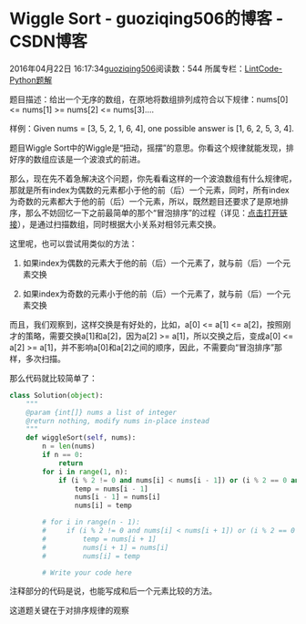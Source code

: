 # Wiggle Sort - guoziqing506的博客 - CSDN博客





2016年04月22日 16:17:34[guoziqing506](https://me.csdn.net/guoziqing506)阅读数：544
所属专栏：[LintCode-Python题解](https://blog.csdn.net/column/details/guoziqing-blog.html)









题目描述：给出一个无序的数组，在原地将数组排列成符合以下规律：nums[0] <= nums[1] >= nums[2] <= nums[3]....

样例：Given nums = [3, 5, 2, 1, 6, 4], one possible answer is [1, 6, 2, 5, 3, 4].




题目Wiggle Sort中的Wiggle是“扭动，摇摆”的意思。你看这个规律就能发现，排好序的数组应该是一个波浪式的前进。

那么，现在先不着急解决这个问题，你先看看这样的一个波浪数组有什么规律呢，那就是所有index为偶数的元素都小于他的前（后）一个元素，同时，所有index为奇数的元素都大于他的前（后）一个元素，所以，既然题目还要求了是原地排序，那么不妨回忆一下之前最简单的那个“冒泡排序”的过程（详见：[点击打开链接](http://blog.csdn.net/guoziqing506/article/details/50949698)），是通过扫描数组，同时根据大小关系对相邻元素交换。

这里呢，也可以尝试用类似的方法：

1. 如果index为偶数的元素大于他的前（后）一个元素了，就与前（后）一个元素交换

2. 如果index为奇数的元素小于他的前（后）一个元素了，就与前（后）一个元素交换


而且，我们观察到，这样交换是有好处的，比如，a[0] <= a[1] <= a[2]，按照刚才的策略，需要交换a[1]和a[2]，因为a[2] >= a[1]，所以交换之后，变成a[0] <= a[2] >= a[1]，并不影响a[0]和a[2]之间的顺序，因此，不需要向“冒泡排序”那样，多次扫描。

那么代码就比较简单了：



```python
class Solution(object):
    """
    @param {int[]} nums a list of integer
    @return nothing, modify nums in-place instead
    """
    def wiggleSort(self, nums):
        n = len(nums)
        if n == 0:
            return
        for i in range(1, n):
            if (i % 2 != 0 and nums[i] < nums[i - 1]) or (i % 2 == 0 and nums[i] > nums[i - 1]):
                temp = nums[i - 1]
                nums[i - 1] = nums[i]
                nums[i] = temp

        # for i in range(n - 1):
        #     if (i % 2 != 0 and nums[i] < nums[i + 1]) or (i % 2 == 0 and nums[i] > nums[i + 1]):
        #         temp = nums[i + 1]
        #         nums[i + 1] = nums[i]
        #         nums[i] = temp

        # Write your code here
```
注释部分的代码是说，也能写成和后一个元素比较的方法。

这道题关键在于对排序规律的观察





